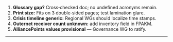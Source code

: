 1. **Glossary gap?** Cross‑checked doc; no undefined acronyms remain.  
2. **Print size:** Fits on 3 double‑sided pages; test lamination glare.  
3. **Crisis timeline generic:** Regional WGs should localize time stamps.  
4. **Outernet receiver count unknown:** add inventory field in FPAKM.  
5. **AlliancePoints values provisional** — Governance WG to ratify.  
---
